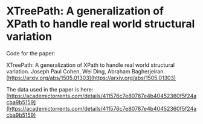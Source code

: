 # XTreePath: A generalization of XPath to handle real world structural variation

Code for the paper:

XTreePath: A generalization of XPath to handle real world structural variation. Joseph Paul Cohen, Wei Ding, Abraham Bagherjeiran. [https://arxiv.org/abs/1505.01303](https://arxiv.org/abs/1505.01303)

The data used in the paper is here: [https://academictorrents.com/details/411576c7e80787e4b40452360f5f24acba9b5159](https://academictorrents.com/details/411576c7e80787e4b40452360f5f24acba9b5159)

